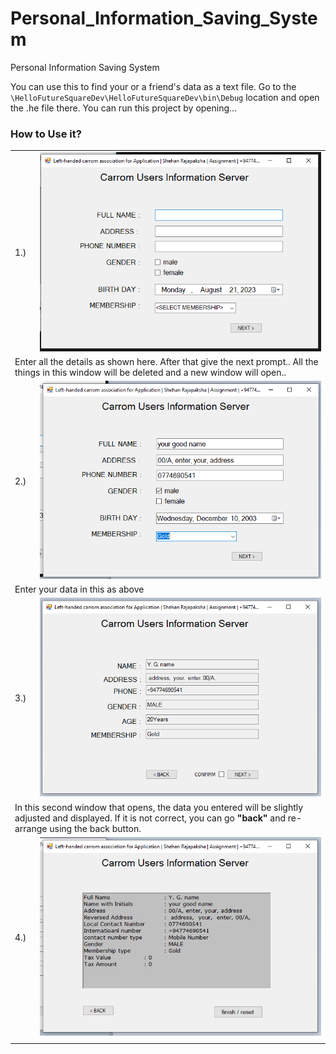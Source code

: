 # Personal_Information_Saving_System
Personal Information  Saving System 

You can use this to find your or a friend's data as a text file.
Go to the <code>\HelloFutureSquareDev\HelloFutureSquareDev\bin\Debug</code> location and open the .he file there. You can run this project by opening...

### How to Use it?

<table>
  <tr>
    <td>1.)</td>
    <td> <img src="images/panel1.png" /> </td>
  </tr>
  <tr>
    <td colspan='2'>Enter all the details as shown here. After that give the next prompt.. All the things in this window will be deleted and a new window will open..</td>
  </tr>
  <tr>
    <td>2.)</td>
    <td> <img src="images/panel1_2.png" /> </td>
  </tr>
  <tr>
    <td colspan='2'>Enter your data in this as above</td>
  </tr>
  <tr>
    <td>3.)</td>
    <td> <img src="images/panel2.png" /> </td>
  </tr>
  <tr>
    <td colspan='2'>In this second window that opens, the data you entered will be slightly adjusted and displayed. If it is not correct, you can go <b>"back"</b> and re-arrange using the back button.</td>
  </tr>
  <tr>
    <td>4.)</td>
    <td> <img src="images/panel3.png" /> </td>
  </tr>
  <tr>
    <td colspan='2'></td>
  </tr>
</table>
